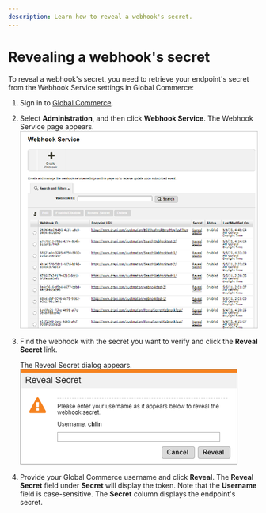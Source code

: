 ```yaml
---
description: Learn how to reveal a webhook's secret.
---
```


# Revealing a webhook's secret

To reveal a webhook's secret, you need to retrieve your endpoint's secret from the Webhook Service settings in Global Commerce:

1. Sign in to [Global Commerce](https://gc.digitalriver.com/gc/ent/login.do).
2. Select **Administration**, and then click **Webhook Service**. The Webhook Service page appears. \
   <img src="../../.gitbook/assets/Webhook-Service.png" alt="" data-size="original">&#x20;
3.  Find the webhook with the secret you want to verify and click the **Reveal Secret** link.

    The Reveal Secret dialog appears.\
    &#x20;<img src="../../.gitbook/assets/Reveal-Secret.png" alt="" data-size="original">&#x20;
4. Provide your Global Commerce username and click **Reveal**. The **Reveal Secret** field under **Secret** will display the token. Note that the **Username** field is case-sensitive. The **Secret** column displays the endpoint's secret.

